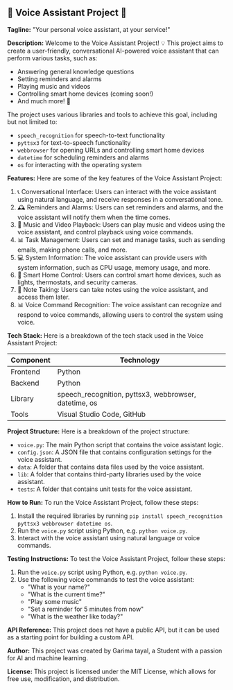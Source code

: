 🚀 **Voice Assistant Project** 💬
------------------------

**Tagline:** "Your personal voice assistant, at your service!"

**Description:**
Welcome to the Voice Assistant Project! 💡 This project aims to create a user-friendly, conversational AI-powered voice assistant that can perform various tasks, such as:

* Answering general knowledge questions
* Setting reminders and alarms
* Playing music and videos
* Controlling smart home devices (coming soon!)
* And much more! 🤩

The project uses various libraries and tools to achieve this goal, including but not limited to:
* `speech_recognition` for speech-to-text functionality
* `pyttsx3` for text-to-speech functionality
* `webbrowser` for opening URLs and controlling smart home devices
* `datetime` for scheduling reminders and alarms
* `os` for interacting with the operating system

**Features:**
Here are some of the key features of the Voice Assistant Project:

1. 📞 Conversational Interface: Users can interact with the voice assistant using natural language, and receive responses in a conversational tone.
2. 🕰️ Reminders and Alarms: Users can set reminders and alarms, and the voice assistant will notify them when the time comes.
3. 🎵 Music and Video Playback: Users can play music and videos using the voice assistant, and control playback using voice commands.
4. 📊 Task Management: Users can set and manage tasks, such as sending emails, making phone calls, and more.
5. 💻 System Information: The voice assistant can provide users with system information, such as CPU usage, memory usage, and more.
6. 📱 Smart Home Control: Users can control smart home devices, such as lights, thermostats, and security cameras.
7. 📝 Note Taking: Users can take notes using the voice assistant, and access them later.
8. 📊 Voice Command Recognition: The voice assistant can recognize and respond to voice commands, allowing users to control the system using voice.

**Tech Stack:**
Here is a breakdown of the tech stack used in the Voice Assistant Project:

| Component | Technology |
| --- | --- |
| Frontend | Python |
| Backend | Python |
| Library | speech_recognition, pyttsx3, webbrowser, datetime, os |
| Tools | Visual Studio Code, GitHub |

**Project Structure:**
Here is a breakdown of the project structure:

* `voice.py`: The main Python script that contains the voice assistant logic.
* `config.json`: A JSON file that contains configuration settings for the voice assistant.
* `data`: A folder that contains data files used by the voice assistant.
* `lib`: A folder that contains third-party libraries used by the voice assistant.
* `tests`: A folder that contains unit tests for the voice assistant.

**How to Run:**
To run the Voice Assistant Project, follow these steps:

1. Install the required libraries by running `pip install speech_recognition pyttsx3 webbrowser datetime os`.
2. Run the `voice.py` script using Python, e.g. `python voice.py`.
3. Interact with the voice assistant using natural language or voice commands.

**Testing Instructions:**
To test the Voice Assistant Project, follow these steps:

1. Run the `voice.py` script using Python, e.g. `python voice.py`.
2. Use the following voice commands to test the voice assistant:
	* "What is your name?"
	* "What is the current time?"
	* "Play some music"
	* "Set a reminder for 5 minutes from now"
	* "What is the weather like today?"

**API Reference:**
This project does not have a public API, but it can be used as a starting point for building a custom API.

**Author:**
This project was created by Garima tayal, a Student with a passion for AI and machine learning.

**License:**
This project is licensed under the MIT License, which allows for free use, modification, and distribution.
